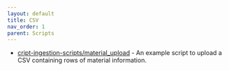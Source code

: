 ```yaml
---
layout: default
title: CSV
nav_order: 1
parent: Scripts
---
```


- [cript-ingestion-scripts/material_upload](https://github.com/C-Accel-CRIPT/cript-ingestion-scripts/tree/master/material_upload) - An example script to upload a CSV containing rows of material information.